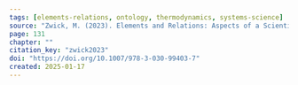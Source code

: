 ```yaml
---
tags: [elements-relations, ontology, thermodynamics, systems-science]
source: "Zwick, M. (2023). Elements and Relations: Aspects of a Scientific Metaphysics (Vol. 35). Springer International Publishing."
page: 131
chapter: ""
citation_key: "zwick2023"
doi: "https://doi.org/10.1007/978-3-030-99403-7"
created: 2025-01-17
---
```


